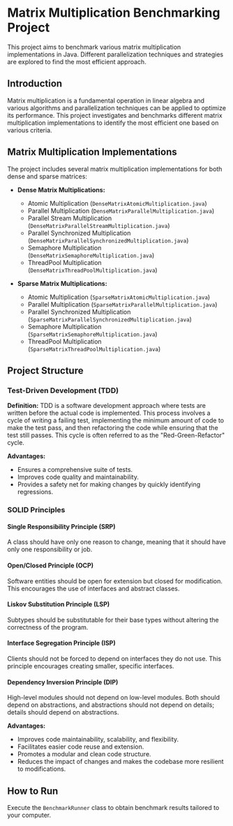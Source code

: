 # Matrix Multiplication Benchmarking Project

This project aims to benchmark various matrix multiplication implementations in Java. Different parallelization techniques and strategies are explored to find the most efficient approach.

## Introduction

Matrix multiplication is a fundamental operation in linear algebra and various algorithms and parallelization techniques can be applied to optimize its performance. This project investigates and benchmarks different matrix multiplication implementations to identify the most efficient one based on various criteria.

## Matrix Multiplication Implementations

The project includes several matrix multiplication implementations for both dense and sparse matrices:

- **Dense Matrix Multiplications:**
  - Atomic Multiplication (`DenseMatrixAtomicMultiplication.java`)
  - Parallel Multiplication (`DenseMatrixParallelMultiplication.java`)
  - Parallel Stream Multiplication (`DenseMatrixParallelStreamMultiplication.java`)
  - Parallel Synchronized Multiplication (`DenseMatrixParallelSynchronizedMultiplication.java`)
  - Semaphore Multiplication (`DenseMatrixSemaphoreMultiplication.java`)
  - ThreadPool Multiplication (`DenseMatrixThreadPoolMultiplication.java`)

- **Sparse Matrix Multiplications:**
  - Atomic Multiplication (`SparseMatrixAtomicMultiplication.java`)
  - Parallel Multiplication (`SparseMatrixParallelMultiplication.java`)
  - Parallel Synchronized Multiplication (`SparseMatrixParallelSynchronizedMultiplication.java`)
  - Semaphore Multiplication (`SparseMatrixSemaphoreMultiplication.java`)
  - ThreadPool Multiplication (`SparseMatrixThreadPoolMultiplication.java`)

## Project Structure

### Test-Driven Development (TDD)

**Definition:**
TDD is a software development approach where tests are written before the actual code is implemented. This process involves a cycle of writing a failing test, implementing the minimum amount of code to make the test pass, and then refactoring the code while ensuring that the test still passes. This cycle is often referred to as the "Red-Green-Refactor" cycle.

**Advantages:**
- Ensures a comprehensive suite of tests.
- Improves code quality and maintainability.
- Provides a safety net for making changes by quickly identifying regressions.

### SOLID Principles

#### Single Responsibility Principle (SRP)
A class should have only one reason to change, meaning that it should have only one responsibility or job.

#### Open/Closed Principle (OCP)
Software entities should be open for extension but closed for modification. This encourages the use of interfaces and abstract classes.

#### Liskov Substitution Principle (LSP)
Subtypes should be substitutable for their base types without altering the correctness of the program.

#### Interface Segregation Principle (ISP)
Clients should not be forced to depend on interfaces they do not use. This principle encourages creating smaller, specific interfaces.

#### Dependency Inversion Principle (DIP)
High-level modules should not depend on low-level modules. Both should depend on abstractions, and abstractions should not depend on details; details should depend on abstractions.

**Advantages:**
- Improves code maintainability, scalability, and flexibility.
- Facilitates easier code reuse and extension.
- Promotes a modular and clean code structure.
- Reduces the impact of changes and makes the codebase more resilient to modifications.
  
## How to Run

Execute the `BenchmarkRunner` class to obtain benchmark results tailored to your computer.


